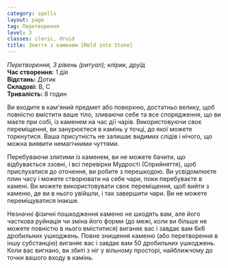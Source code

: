 ```yaml
---
category: spells
layout: page
tag: Перетворення
level: 3
classes: cleric, druid
title: Злиття з каменем [Meld into Stone]
---
```


_Перетворення, 3 рівень (ритуал); клірик, друїд_    
**Час створення:** 1 дія    
**Відстань:** Дотик    
**Складові:** В, С    
**Тривалість:** 8 годин    

Ви входите в кам'яний предмет або поверхню, достатньо велику, щоб повністю вмістити ваше тіло, зливаючи себе та все спорядження, що ви маєте при собі, із каменем на час дії чарів. Використовуючи своє переміщення, ви занурюєтеся в камінь у точці, до якої можете торкнутися. Ваша присутність не залишає видимих слідів і нічого, що можна виявити немагічними чуттями.    

Перебуваючи злитими із каменем, ви не можете бачити, що відбувається ззовні, і всі перевірки Мудрості (Сприйняття), щоб прислухатися до оточення, ви робите з перешкодою. Ви усвідомлюєте плин часу і можете створювати на себе чари, поки перебуваєте в камені. Ви можете використовувати своє переміщення, щоб вийти з каменю, де ви в нього увійшли, і так завершити чари. Ви не можете переміщуватися інакше.    

Незначні фізичні пошкодження каменю не шкодять вам, але його часткова руйнація чи зміна його форми (до межі, коли ви більше не можете повністю в нього вміститися) виганяє вас і завдає вам 6к6 дробильних ушкоджень. Повне знищення каменю (або перетворення в іншу субстанцію) виганяє вас і завдає вам 50 дробильних ушкоджень. Коли вас вигнано, ви збиті з ніг у вільному просторі, найближчому до точки вашого входу в камінь. 
